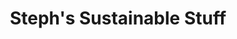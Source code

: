 ---
title: "Steph's Sustainable Stuff"
url: /chesterfield/stephs-sustainable-stuff/
shop: convenience
---